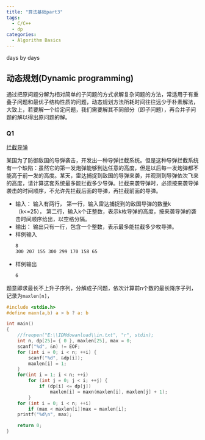 ```yaml
---
title: "算法基础part3"
tags:
  - C/C++
  - dp
categories:
  - Algorithm Basics
---
```

days by days

## 动态规划(Dynamic programming)
通过把原问题分解为相对简单的子问题的方式求解复杂问题的方法，常适用于有重叠子问题和最优子结构性质的问题，动态规划方法所耗时间往往远少于朴素解法，大致上，若要解一个给定问题，我们需要解其不同部分（即子问题），再合并子问题的解以得出原问题的解。

### Q1
[拦截导弹](http://cxsjsxmooc.openjudge.cn/2020t2springall/012/)

某国为了防御敌国的导弹袭击，开发出一种导弹拦截系统。但是这种导弹拦截系统有一个缺陷：虽然它的第一发炮弹能够到达任意的高度，但是以后每一发炮弹都不能高于前一发的高度。某天，雷达捕捉到敌国的导弹来袭，并观测到导弹依次飞来的高度，请计算这套系统最多能拦截多少导弹。拦截来袭导弹时，必须按来袭导弹袭击的时间顺序，不允许先拦截后面的导弹，再拦截前面的导弹。
- 输入：
    输入有两行，
    第一行，输入雷达捕捉到的敌国导弹的数量k（k<=25），
    第二行，输入k个正整数，表示k枚导弹的高度，按来袭导弹的袭击时间顺序给出，以空格分隔。
- 输出：
    输出只有一行，包含一个整数，表示最多能拦截多少枚导弹。
- 样例输入
    ```markdown
    8
    300 207 155 300 299 170 158 65
    ```
- 样例输出
    ```markdown
    6
    ```

题意即求最长不上升子序列，分解成子问题，依次计算前n个数的最长降序子列，记录为`maxlen[n]`，
```c
#include <stdio.h>
#define maxn(a,b) a > b ? a: b

int main()
{
	//freopen("E:\\IDMdowanload\\in.txt", "r", stdin);
	int n, dp[25]= { 0 }, maxlen[25], max = 0;
	scanf("%d", &n) != EOF;
	for (int i = 0; i < n; ++i) {
		scanf("%d", &dp[i]);
		maxlen[i] = 1;
	}
	for(int i = 1; i < n; ++i)
		for (int j = 0; j < i; ++j) {
			if (dp[i] <= dp[j])
				maxlen[i] = maxn(maxlen[i], maxlen[j] + 1);
		}
	for (int i = 0; i < n; ++i)
		if (max < maxlen[i])max = maxlen[i];
	printf("%d\n", max);

	return 0;
}
```